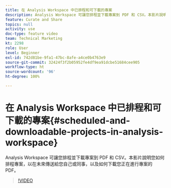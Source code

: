 ```yaml
---
title: 在 Analysis Workspace 中已排程和可下載的專案
description: Analysis Workspace 可讓您排程並下載專案到 PDF 和 CSV。本影片說明您如何排程專案，以在未來傳送給您自己或同事，以及如何下載您正在進行專案的 PDF。
feature: Curate and Share
topics: null
activity: use
doc-type: feature video
team: Technical Marketing
kt: 2298
role: User
level: Beginner
exl-id: 742d81be-9fa1-47bc-8afe-a4ce0b4763e9
source-git-commit: 32424f3f2b05952fe4df9ea91dcbe51684cee905
workflow-type: ht
source-wordcount: '96'
ht-degree: 100%

---
```


# 在 Analysis Workspace 中已排程和可下載的專案{#scheduled-and-downloadable-projects-in-analysis-workspace}

Analysis Workspace 可讓您排程並下載專案到 PDF 和 CSV。本影片說明您如何排程專案，以在未來傳送給您自己或同事，以及如何下載您正在進行專案的 PDF。

>[!VIDEO](https://video.tv.adobe.com/v/24709/?quality=12)
